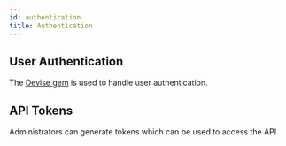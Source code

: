 ```yaml
---
id: authentication
title: Authentication
---
```


## User Authentication

The [Devise gem](https://github.com/heartcombo/devise) is used to handle user authentication.

## API Tokens

Administrators can generate tokens which can be used to access the API. 
